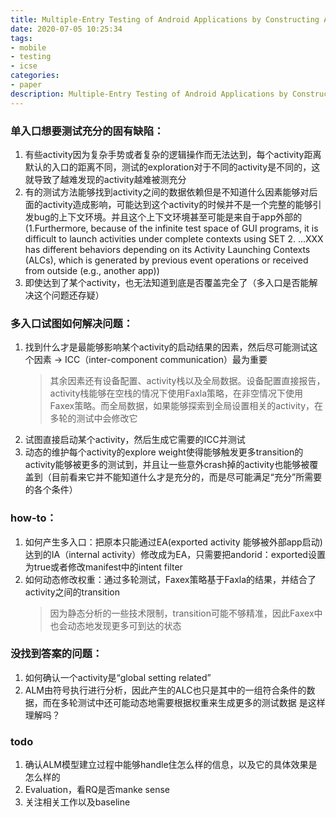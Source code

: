 ```yaml
---
title: Multiple-Entry Testing of Android Applications by Constructing Activity Launching Contexts
date: 2020-07-05 10:25:34
tags:
- mobile
- testing
- icse
categories: 
- paper
description: Multiple-Entry Testing of Android Applications by Constructing Activity Launching Contexts
---
```

### 单入口想要测试充分的固有缺陷：
1. 有些activity因为复杂手势或者复杂的逻辑操作而无法达到，每个activity距离默认的入口的距离不同，测试的exploration对于不同的activity是不同的，这就导致了越难发现的activity越难被测充分
2. 有的测试方法能够找到activity之间的数据依赖但是不知道什么因素能够对后面的activity造成影响，可能达到这个activity的时候并不是一个完整的能够引发bug的上下文环境。并且这个上下文环境甚至可能是来自于app外部的 (1.Furthermore, because of the infinite test space of GUI programs, it is difficult to launch activities under complete contexts using SET 2. ...XXX has different behaviors depending on its Activity Launching Contexts (ALCs), which is generated by previous event operations or received from outside (e.g., another app))
3. 即使达到了某个activity，也无法知道到底是否覆盖完全了（多入口是否能解决这个问题还存疑）

### 多入口试图如何解决问题：
1. 找到什么才是最能够影响某个activity的启动结果的因素，然后尽可能测试这个因素 -> ICC（inter-component communication）最为重要
   > 其余因素还有设备配置、activity栈以及全局数据。设备配置直接报告，activity栈能够在空栈的情况下使用Faxla策略，在非空情况下使用Faxex策略。而全局数据，如果能够探索到全局设置相关的activity，在多轮的测试中会修改它
2. 试图直接启动某个activity，然后生成它需要的ICC并测试
3. 动态的维护每个activity的explore weight使得能够触发更多transition的activity能够被更多的测试到，并且让一些意外crash掉的activity也能够被覆盖到（目前看来它并不能知道什么才是充分的，而是尽可能满足“充分”所需要的各个条件）

### how-to：
1. 如何产生多入口：把原本只能通过EA(exported activity 能够被外部app启动)达到的IA（internal activity）修改成为EA，只需要把andorid：exported设置为true或者修改manifest中的intent filter
2. 如何动态修改权重：通过多轮测试，Faxex策略基于Faxla的结果，并结合了activity之间的transition
   > 因为静态分析的一些技术限制，transition可能不够精准，因此Faxex中也会动态地发现更多可到达的状态

### 没找到答案的问题：
1. 如何确认一个activity是“global setting related”
2. ALM由符号执行进行分析，因此产生的ALC也只是其中的一组符合条件的数据，而在多轮测试中还可能动态地需要根据权重来生成更多的测试数据 是这样理解吗？
   
### todo
1. 确认ALM模型建立过程中能够handle住怎么样的信息，以及它的具体效果是怎么样的
2. Evaluation，看RQ是否manke sense
3. 关注相关工作以及baseline